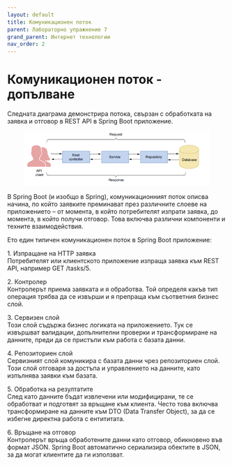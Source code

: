 ```yaml
---
layout: default
title: Комуникационен поток
parent: Лабораторно упражнение 7
grand_parent: Интернет технологии
nav_order: 2
---
```


# Комуникационен поток - допълване

Следната диаграма демонстрира потока, свързан с обработката на заявка и отговор в REST API в Spring Boot приложение.

<figure><img src="../../../assets/image (97).png" alt=""><figcaption></figcaption></figure>

В Spring Boot (и изобщо в Spring), комуникационният поток описва начина, по който заявките преминават през различните слоеве на приложението – от момента, в който потребителят изпрати заявка, до момента, в който получи отговор. Това включва различни компоненти и техните взаимодействия.

Ето един типичен комуникационен поток в Spring Boot приложение:

1\.      Изпращане на HTTP заявка    
Потребителят или клиентското приложение изпраща заявка към REST API, например GET /tasks/5.

2\.      Контролер          
Контролерът приема заявката и я обработва. Той определя какъв тип операция трябва да се извърши и я препраща към съответния бизнес слой.

3\.      Сервизен слой     
Този слой съдържа бизнес логиката на приложението. Тук се извършват валидации, допълнителни проверки и трансформиране на данните, преди да се пристъпи към работа с базата данни.

4\.      Репозиториен слой      
Сервизният слой комуникира с базата данни чрез репозиториен слой. Този слой отговаря за достъпа и управлението на данните, като изпълнява заявки към базата.

5\.      Обработка на резултатите   
След като данните бъдат извлечени или модифицирани, те се обработват и подготвят за връщане към клиента. Често това включва трансформиране на данните към DTO (Data Transfer Object), за да се избегне директна работа с ентититата.

6\.      Връщане на отговор    
Контролерът връща обработените данни като отговор, обикновено във формат JSON. Spring Boot автоматично сериализира обектите в JSON, за да могат клиентите да ги използват.

